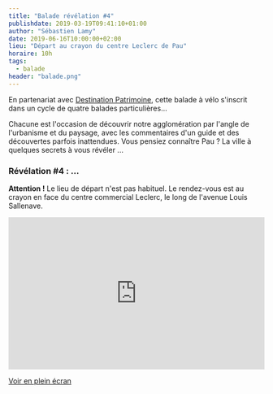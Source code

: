 ```yaml
---
title: "Balade révélation #4"
publishdate: 2019-03-19T09:41:10+01:00
author: "Sébastien Lamy"
date: 2019-06-16T10:00:00+02:00
lieu: "Départ au crayon du centre Leclerc de Pau"
horaire: 10h
tags:
  - balade
header: "balade.png"
---
```


En partenariat avec [Destination Patrimoine], cette balade à vélo s'inscrit dans un 
cycle de quatre balades particulières... 

<!--more--> 

Chacune est l'occasion de découvrir notre 
agglomération par l'angle de l'urbanisme et du paysage, avec les commentaires
d'un guide et des découvertes parfois inattendues. Vous pensiez connaître Pau ?
La ville à quelques secrets à vous révéler ...


### Révélation #4 : ...

**Attention !** Le lieu de départ n'est pas habituel. Le rendez-vous est au
crayon en face du centre commercial Leclerc, le long de l'avenue Louis Sallenave.

<iframe width="100%" height="300px" frameborder="0" allowfullscreen src="http://umap.openstreetmap.fr/fr/map/carte-sans-nom_320387?scaleControl=false&miniMap=false&scrollWheelZoom=true&zoomControl=true&allowEdit=false&moreControl=true&searchControl=null&tilelayersControl=false&embedControl=null&datalayersControl=false&onLoadPanel=undefined&captionBar=false&editinosmControl=false&measureControl=false"></iframe><p><a href="http://umap.openstreetmap.fr/fr/map/carte-sans-nom_320387">Voir en plein écran</a></p>

[Destination Patrimoine]: http://destinationpatrimoine.fr